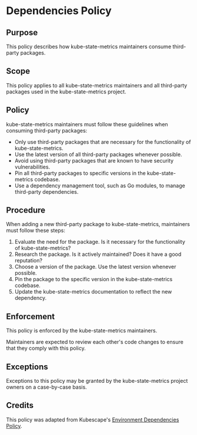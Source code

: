 # Dependencies Policy

## Purpose

This policy describes how kube-state-metrics maintainers consume third-party packages.

## Scope

This policy applies to all kube-state-metrics maintainers and all third-party packages used in the kube-state-metrics project.

## Policy

kube-state-metrics maintainers must follow these guidelines when consuming third-party packages:

* Only use third-party packages that are necessary for the functionality of kube-state-metrics.
* Use the latest version of all third-party packages whenever possible.
* Avoid using third-party packages that are known to have security vulnerabilities.
* Pin all third-party packages to specific versions in the kube-state-metrics codebase.
* Use a dependency management tool, such as Go modules, to manage third-party dependencies.

## Procedure

When adding a new third-party package to kube-state-metrics, maintainers must follow these steps:

1. Evaluate the need for the package. Is it necessary for the functionality of kube-state-metrics?
2. Research the package. Is it actively maintained? Does it have a good reputation?
3. Choose a version of the package. Use the latest version whenever possible.
4. Pin the package to the specific version in the kube-state-metrics codebase.
5. Update the kube-state-metrics documentation to reflect the new dependency.

## Enforcement

This policy is enforced by the kube-state-metrics maintainers.

Maintainers are expected to review each other's code changes to ensure that they comply with this policy.

## Exceptions

Exceptions to this policy may be granted by the kube-state-metrics project owners on a case-by-case basis.

## Credits

This policy was adapted from Kubescape's [Environment Dependencies Policy](https://github.com/kubescape/kubescape/blob/master/docs/environment-dependencies-policy.md).
